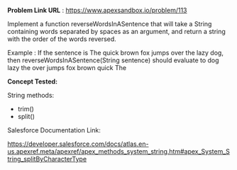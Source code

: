 **Problem Link URL** : https://www.apexsandbox.io/problem/113

Implement a function reverseWordsInASentence that will take a String containing words separated by spaces as an argument, and return a string with the order of the words reversed.

Example : If the sentence is The quick brown fox jumps over the lazy dog, then reverseWordsInASentence(String sentence) should evaluate to dog lazy the over jumps fox brown quick The

**Concept Tested:**

String methods:

- trim()
- split()

Salesforce Documentation Link:

https://developer.salesforce.com/docs/atlas.en-us.apexref.meta/apexref/apex_methods_system_string.htm#apex_System_String_splitByCharacterType